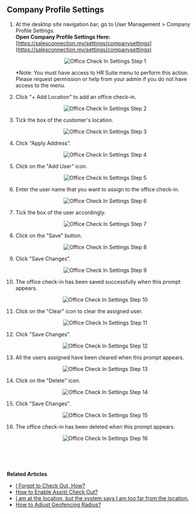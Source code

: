 ## Company Profile Settings

1. At the desktop site navigation bar, go to User Management > Company Profile Settings.<br>
   **Open Company Profile Settings Here:** [https://salesconnection.my/settings/companysettings](https://salesconnection.my/settings/companysettings)<br>

   <p align="center">
      <img src="img/Office_Check_In_Settings_Step_1.png" alt="Office Check In Settings Step 1">
   </p>
     
   *Note: You must have access to HR Suite menu to perform this action. Please request permission or help from your admin if you do not have access to the menu.<br>
   
2. Click "+ Add Location" to add an office check-in.

   <p align="center">
      <img src="img/Office_Check_In_Settings_Step_2.png" alt="Office Check In Settings Step 2">
   </p>
  
3. Tick the box of the customer's location.

   <p align="center">
      <img src="img/Office_Check_In_Settings_Step_3.png" alt="Office Check In Settings Step 3">
   </p>
  
4. Click "Apply Address".

   <p align="center">
      <img src="img/Office_Check_In_Settings_Step_4.png" alt="Office Check In Settings Step 4">
   </p>
  
5. Click on the "Add User" icon.

   <p align="center">
      <img src="img/Office_Check_In_Settings_Step_5.png" alt="Office Check In Settings Step 5">
   </p>
  
6. Enter the user name that you want to assign to the office check-in.

   <p align="center">
      <img src="img/Office_Check_In_Settings_Step_6.png" alt="Office Check In Settings Step 6">
   </p>
  
7. Tick the box of the user accordingly.

   <p align="center">
      <img src="img/Office_Check_In_Settings_Step_7.png" alt="Office Check In Settings Step 7">
   </p>
  
8. Click on the "Save" button.

   <p align="center">
      <img src="img/Office_Check_In_Settings_Step_8.png" alt="Office Check In Settings Step 8">
   </p>
  
9. Click "Save Changes".

   <p align="center">
      <img src="img/Office_Check_In_Settings_Step_9.png" alt="Office Check In Settings Step 9">
   </p>
  
10. The office check-in has been saved successfully when this prompt appears.

    <p align="center">
       <img src="img/Office_Check_In_Settings_Step_10.png" alt="Office Check In Settings Step 10">
    </p>
  
11. Click on the "Clear" icon to clear the assigned user.

    <p align="center">
       <img src="img/Office_Check_In_Settings_Step_11.png" alt="Office Check In Settings Step 11">
    </p>
  
12. Click "Save Changes".

    <p align="center">
       <img src="img/Office_Check_In_Settings_Step_12.png" alt="Office Check In Settings Step 12">
    </p>
  
13. All the users assigned have been cleared when this prompt appears.

    <p align="center">
       <img src="img/Office_Check_In_Settings_Step_13.png" alt="Office Check In Settings Step 13">
    </p>
  
14. Click on the "Delete" icon.

    <p align="center">
       <img src="img/Office_Check_In_Settings_Step_14.png" alt="Office Check In Settings Step 14">
    </p>
  
15. Click "Save Changes".

    <p align="center">
       <img src="img/Office_Check_In_Settings_Step_15.png" alt="Office Check In Settings Step 15">
    </p>
  
16. The office check-in has been deleted when this prompt appears.

    <p align="center">
       <img src="img/Office_Check_In_Settings_Step_16.png" alt="Office Check In Settings Step 16">
    </p>  
   <br><br><br>

**Related Articles**
- [I Forgot to Check Out, How?](Assist_Check_Out.md)
- [How to Enable Assist Check Out?](Enable_Assist_Check_Out.md)
- [I am at the location, but the system says I am too far from the location.](Check_In_Address.md)
- [How to Adjust Geofencing Radius?](Adjust_Geofencing_Radius.md)
